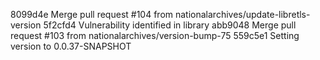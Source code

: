 8099d4e Merge pull request #104 from nationalarchives/update-libretls-version
5f2cfd4 Vulnerability identified in library
abb9048 Merge pull request #103 from nationalarchives/version-bump-75
559c5e1 Setting version to 0.0.37-SNAPSHOT
